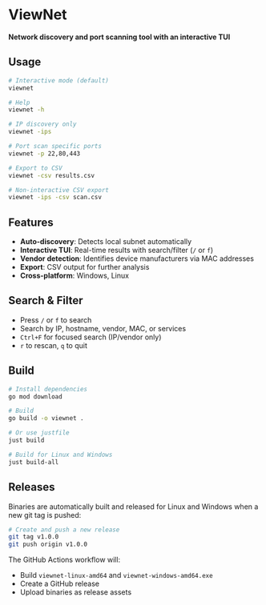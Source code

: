 # ViewNet

**Network discovery and port scanning tool with an interactive TUI**

## Usage

```bash
# Interactive mode (default)
viewnet

# Help
viewnet -h

# IP discovery only
viewnet -ips

# Port scan specific ports
viewnet -p 22,80,443

# Export to CSV
viewnet -csv results.csv

# Non-interactive CSV export
viewnet -ips -csv scan.csv
```

## Features

- **Auto-discovery**: Detects local subnet automatically
- **Interactive TUI**: Real-time results with search/filter (`/` or `f`)
- **Vendor detection**: Identifies device manufacturers via MAC addresses
- **Export**: CSV output for further analysis
- **Cross-platform**: Windows, Linux

## Search & Filter

- Press `/` or `f` to search
- Search by IP, hostname, vendor, MAC, or services
- `Ctrl+F` for focused search (IP/vendor only)
- `r` to rescan, `q` to quit

## Build

```bash
# Install dependencies
go mod download

# Build
go build -o viewnet .

# Or use justfile
just build

# Build for Linux and Windows
just build-all
```

## Releases

Binaries are automatically built and released for Linux and Windows when a new git tag is pushed:

```bash
# Create and push a new release
git tag v1.0.0
git push origin v1.0.0
```

The GitHub Actions workflow will:
- Build `viewnet-linux-amd64` and `viewnet-windows-amd64.exe`
- Create a GitHub release
- Upload binaries as release assets
